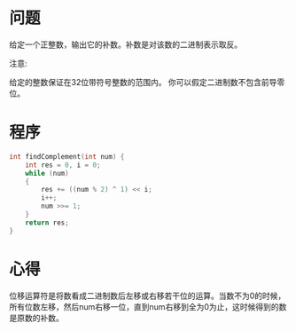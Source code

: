 # 问题
给定一个正整数，输出它的补数。补数是对该数的二进制表示取反。

注意:

给定的整数保证在32位带符号整数的范围内。
你可以假定二进制数不包含前导零位。
# 程序
```C
int findComplement(int num) {
    int res = 0, i = 0;
    while (num) 
    {
        res += ((num % 2) ^ 1) << i;
        i++;
        num >>= 1;               
    }
    return res;
}
```
# 心得
位移运算符是将数看成二进制数后左移或右移若干位的运算。当数不为0的时候，所有位数左移，然后num右移一位，直到num右移到全为0为止，这时候得到的数是原数的补数。